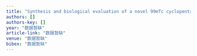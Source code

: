 ```yaml
---
title: "Synthesis and biological evaluation of a novel 99mTc cyclopentadienyl tricarbonyl complex ([(Cp-R) 99mTc (CO) 3]) for sigma-2 receptor tumor imaging"
authors: []
authors-key: []
year: "数据暂缺"
article-link: "数据暂缺"
venue: "数据暂缺"
bibex: "数据暂缺"
---
```

